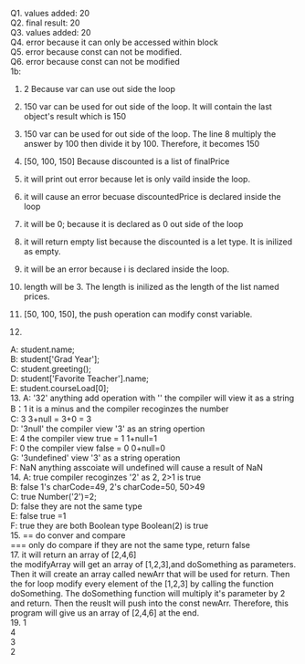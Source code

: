 Q1. values added: 20  
Q2. final result: 20  
Q3. values added: 20  
Q4. error because it can only be accessed within block  
Q5. error because const can not be modified.  
Q6. error because const can not be modified  
1b:   
1. 2 Because var can use out side the loop  
2. 150 var can be used for out side of the loop. It will contain the last object's result which is 150  
3. 150 var can be used for out side of the loop. The line 8 multiply the answer by 100 then divide it by 100. Therefore, it becomes 150  
4. [50, 100, 150] Because discounted is a list of finalPrice  
5. it will print out error because let is only vaild inside the loop.   
6. it will cause an error becuase discountedPrice is declared inside the loop  
7. it will be 0; because it is declared as 0 out side of the loop  
8. it will return empty list because the discounted is a let type. It is inilized as empty.  
9. it will be an error because i is declared inside the loop.   
10. length will be 3. The length is inilized as the length of the list named prices.  
11. [50, 100, 150], the push operation can modify const variable.   

12. 
A: student.name;  
B: student['Grad Year'];  
C: student.greeting();  
D: student['Favorite Teacher'].name;  
E: student.courseLoad[0];  
13. A: '32' anything add operation with '' the compiler will view it as a string  
    B：1 it is a minus and the compiler recoginzes the number  
    C: 3 3+null = 3+0 = 3  
    D: '3null' the compiler view '3' as an string opertion  
    E: 4 the compiler view true = 1 1+null=1  
    F: 0 the compiler view false = 0 0+null=0  
    G: '3undefined' view '3' as a string operation  
    F: NaN anything asscoiate will undefined will cause a result of NaN  
14. A: true compiler recoginzes '2' as 2, 2>1 is true  
    B: false 1's charCode=49, 2's charCode=50, 50>49  
    C: true Number('2')=2;  
    D: false they are not the same type   
    E: false true =1  
    F: true they are both Boolean type Boolean(2) is true   
15. == do conver and compare  
    === only do compare if they are not the same type, return false  
17. it will return an array of [2,4,6]  
    the modifyArray will get an array of [1,2,3],and doSomething as parameters. Then it will create an array called newArr that will be used for return. Then the for loop modify every element of the [1,2,3] by calling the function doSomething. The doSomething function will multiply it's parameter by 2 and return. Then the reuslt will push into the const newArr. Therefore, this program will give us an array of [2,4,6] at the end.  
19. 1  
    4  
    3  
    2  
